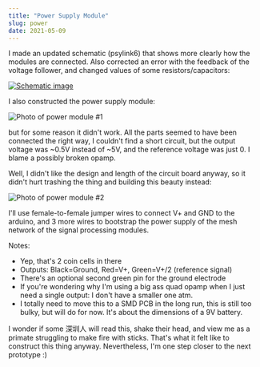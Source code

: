 ```yaml
---
title: "Power Supply Module"
slug: power
date: 2021-05-09
---
```


I made an updated schematic (psylink6) that shows more clearly how the modules
are connected.  Also corrected an error with the feedback of the voltage
follower, and changed values of some resistors/capacitors:

[![Schematic image](data/myo/psylink6.thumb.png)](data/myo/psylink6.png)

I also constructed the power supply module:

![Photo of power module #1](data/myo/IMG_20210509_214421.crop.joined.jpg)

but for some reason it didn't work. All the parts seemed to have been connected
the right way, I couldn't find a short circuit, but the output voltage was
~0.5V instead of ~5V, and the reference voltage was just 0.  I blame a possibly
broken opamp.

Well, I didn't like the design and length of the circuit board anyway, so it
didn't hurt trashing the thing and building this beauty instead:

![Photo of power module #2](data/myo/psylink6_powermodule.png)

I'll use female-to-female jumper wires to connect V+ and GND to the arduino,
and 3 more wires to bootstrap the power supply of the mesh network of the
signal processing modules.

Notes:

- Yep, that's 2 coin cells in there
- Outputs: Black=Ground, Red=V+, Green=V+/2 (reference signal)
- There's an optional second green pin for the ground electrode
- If you're wondering why I'm using a big ass quad opamp when I just need a
  single output:  I don't have a smaller one atm.
- I totally need to move this to a SMD PCB in the long run, this is still too
  bulky, but will do for now.  It's about the dimensions of a 9V battery.

I wonder if some 深圳人 will read this, shake their head, and view me as
a primate struggling to make fire with sticks.  That's what it felt like
to construct this thing anyway.  Nevertheless, I'm one step closer to the next
prototype :)

